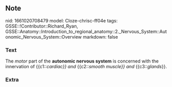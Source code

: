 ## Note
nid: 1661020708479
model: Cloze-chrisc-ff04e
tags: GSSE::!Contributor::Richard_Ryan, GSSE::Anatomy::Introduction_to_regional_anatomy::2._Nervous_System::Autonomic_Nervous_System::Overview
markdown: false

### Text
<div class="toggle">
  The <em>motor</em> part of the <strong>autonomic nervous
  system</strong> is concerned with the innervation of
  {{c1::<em>cardiac}} and</em> {{c2::<em>smooth muscle}} and</em>
  {{c3::<em>glands</em>}}.
</div>

### Extra

